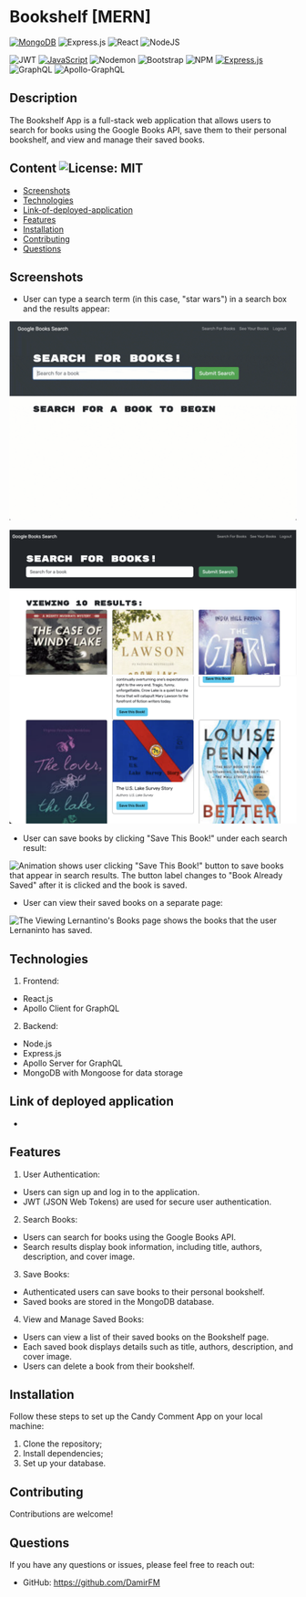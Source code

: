 # Bookshelf [MERN]
[![MongoDB](https://img.shields.io/badge/MongoDB-%234ea94b.svg?style=for-the-badge&logo=mongodb&logoColor=white)](https://www.mongodb.com)
![Express.js](https://img.shields.io/badge/express.js-%23404d59.svg?style=for-the-badge&logo=express&logoColor=%2361DAFB)
![React](https://img.shields.io/badge/react-%2320232a.svg?style=for-the-badge&logo=react&logoColor=%2361DAFB)
![NodeJS](https://img.shields.io/badge/node.js-6DA55F?style=for-the-badge&logo=node.js&logoColor=white)


![JWT](https://img.shields.io/badge/JWT-black?style=for-the-badge&logo=JSON%20web%20tokens)
[![JavaScript](https://img.shields.io/badge/JavaScript-F7DF1E?style=for-the-badge&logo=javascript&logoColor=black)](https://www.javascript.com)
![Nodemon](https://img.shields.io/badge/Nodemon-76D04B.svg?style=for-the-badge&logo=Nodemon&logoColor=white)
![Bootstrap](https://img.shields.io/badge/Bootstrap-7952B3.svg?style=for-the-badge&logo=Bootstrap&logoColor=white)
![NPM](https://img.shields.io/badge/NPM-%23CB3837.svg?style=for-the-badge&logo=npm&logoColor=white)
[![Express.js](https://img.shields.io/badge/Express.js-000000?style=for-the-badge&logo=express&logoColor=white)](https://expressjs.com/)
![GraphQL](https://img.shields.io/badge/GraphQL-E10098.svg?style=for-the-badge&logo=GraphQL&logoColor=white)
![Apollo-GraphQL](https://img.shields.io/badge/-ApolloGraphQL-311C87?style=for-the-badge&logo=apollo-graphql)

## Description

The Bookshelf App is a full-stack web application that allows users to search for books using the Google Books API, save them to their personal bookshelf, and view and manage their saved books.

## Content ![License: MIT](https://img.shields.io/badge/License-MIT-yellow.svg) 

- [Screenshots](#Screenshots)
- [Technologies](#Technologies)
- [Link-of-deployed-application](#Link-of-deployed-application)
- [Features](#Features)
- [Installation](#Installation)
- [Contributing](#Contributing)
- [Questions](#Questions)

## Screenshots

- User can type a search term (in this case, "star wars") in a search box and the results appear:

![Animation shows "star wars" typed into a search box and books about Star Wars appearing as results.](./assets/21-mern-homework-demo-01.gif)

![Alt text](./assets/1.png "Welcome screen")
![Alt text](./assets/2.png "Welcome screen")

- User can save books by clicking "Save This Book!" under each search result:

![Animation shows user clicking "Save This Book!" button to save books that appear in search results. The button label changes to "Book Already Saved" after it is clicked and the book is saved.](./assets/21-mern-homework-demo-02.gif)

- User can view their saved books on a separate page:

![The Viewing Lernantino's Books page shows the books that the user Lernaninto has saved.](./Assets/21-mern-homework-demo-03.gif)

## Technologies

1. Frontend:
- React.js
- Apollo Client for GraphQL

2. Backend:
- Node.js
- Express.js
- Apollo Server for GraphQL
- MongoDB with Mongoose for data storage

## Link of deployed application

- 

## Features

1. User Authentication:
- Users can sign up and log in to the application.
- JWT (JSON Web Tokens) are used for secure user authentication.
2. Search Books:
- Users can search for books using the Google Books API.
- Search results display book information, including title, authors, description, and cover image.
3. Save Books:
- Authenticated users can save books to their personal bookshelf.
- Saved books are stored in the MongoDB database.
4. View and Manage Saved Books:
- Users can view a list of their saved books on the Bookshelf page.
- Each saved book displays details such as title, authors, description, and cover image.
- Users can delete a book from their bookshelf.

## Installation

Follow these steps to set up the Candy Comment App on your local machine:

1. Clone the repository;
2. Install dependencies;
3. Set up your database.

## Contributing

Contributions are welcome!

## Questions
If you have any questions or issues, please feel free to reach out:
- GitHub: https://github.com/DamirFM

